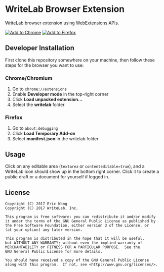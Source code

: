 # WriteLab Browser Extension

[WriteLab](https://www.writelab.com/) browser extension using
[WebExtensions APIs](https://wiki.mozilla.org/WebExtensions).

[![Add to Chrome](https://developer.chrome.com/webstore/images/ChromeWebStore_BadgeWBorder_v2_206x58.png)](https://chrome.google.com/webstore/detail/writelab/anngiihocjfgfidkcgjcpdblnfaodhll)
[![Add to Firefox](https://addons.cdn.mozilla.net/static/img/addons-buttons/AMO-button_1.png)](https://addons.mozilla.org/en-US/firefox/addon/writelab/)

## Developer Installation

First clone this repository somewhere on your machine, then follow these steps
for the browser you want to use:

### Chrome/Chromium

1. Go to `chrome://extensions`
2. Enable **Developer mode** in the top-right corner
3. Click **Load unpacked extension...**
4. Select the **writelab** folder

### Firefox

1. Go to `about:debugging`
2. Click **Load Temporary Add-on**
3. Select **manifest.json** in the writelab folder

## Usage

Click on any editable area (`textarea` or `contenteditable=true`), and a
WriteLab icon should show up in the bottom right corner. Click it to create a
public draft or a document for yourself if logged in.

## License

    Copyright (C) 2017 Eric Wang
    Copyright (C) 2017 WriteLab, Inc.

    This program is free software: you can redistribute it and/or modify
    it under the terms of the GNU General Public License as published by
    the Free Software Foundation, either version 3 of the License, or
    (at your option) any later version.

    This program is distributed in the hope that it will be useful,
    but WITHOUT ANY WARRANTY; without even the implied warranty of
    MERCHANTABILITY or FITNESS FOR A PARTICULAR PURPOSE.  See the
    GNU General Public License for more details.

    You should have received a copy of the GNU General Public License
    along with this program.  If not, see <http://www.gnu.org/licenses/>.
